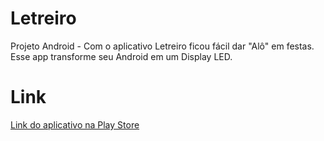 Letreiro 
========
Projeto Android - Com o aplicativo Letreiro ficou fácil dar "Alô" em festas. Esse app transforme seu Android em um Display LED.


Link
====
<a href="https://play.google.com/store/apps/details?id=com.kyxadious.qx.letreiro">Link do aplicativo na Play Store</a>

